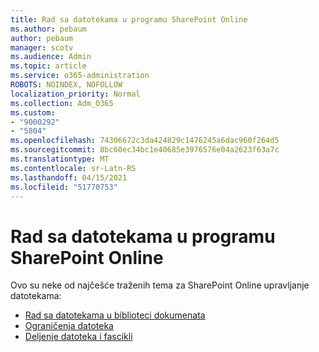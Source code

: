 ```yaml
---
title: Rad sa datotekama u programu SharePoint Online
ms.author: pebaum
author: pebaum
manager: scotv
ms.audience: Admin
ms.topic: article
ms.service: o365-administration
ROBOTS: NOINDEX, NOFOLLOW
localization_priority: Normal
ms.collection: Adm_O365
ms.custom:
- "9000292"
- "5804"
ms.openlocfilehash: 74306672c3da424829c1476245a6dac960f264d5
ms.sourcegitcommit: 8bc60ec34bc1e40685e3976576e04a2623f63a7c
ms.translationtype: MT
ms.contentlocale: sr-Latn-RS
ms.lasthandoff: 04/15/2021
ms.locfileid: "51770753"
---
```

# <a name="working-with-files-in-sharepoint-online"></a>Rad sa datotekama u programu SharePoint Online

Ovo su neke od najčešće traženih tema za SharePoint Online upravljanje datotekama:

- [Rad sa datotekama u biblioteci dokumenata](https://support.microsoft.com/office/a9d89171-1673-4892-9dd2-1ca52037dea2)
- [Ograničenja datoteka](https://support.office.com/article/invalid-file-names-and-file-types-in-onedrive-and-sharepoint-64883a5d-228e-48f5-b3d2-eb39e07630fa)
- [Deljenje datoteka i fascikli](https://support.office.com/article/share-sharepoint-files-or-folders-1fe37332-0f9a-4719-970e-d2578da4941c)
